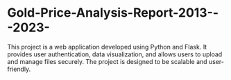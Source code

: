 # Gold-Price-Analysis-Report-2013---2023-
This project is a web application developed using Python and Flask. It provides user authentication, data visualization, and allows users to upload and manage files securely. The project is designed to be scalable and user-friendly.
